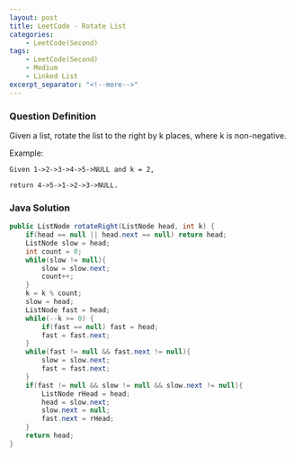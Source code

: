 ```yaml
---
layout: post
title: LeetCode - Rotate List
categories:
    - LeetCode(Second)
tags:
    - LeetCode(Second)
    - Medium
    - Linked List
excerpt_separator: "<!--more-->"
---
```


### Question Definition
Given a list, rotate the list to the right by k places, where k is non-negative.
<!--more-->

Example:
```
Given 1->2->3->4->5->NULL and k = 2,

return 4->5->1->2->3->NULL.
```
### Java Solution
```java
public ListNode rotateRight(ListNode head, int k) {
    if(head == null || head.next == null) return head;
    ListNode slow = head;
    int count = 0;
    while(slow != null){
        slow = slow.next;
        count++;
    }
    k = k % count;
    slow = head;
    ListNode fast = head;
    while(--k >= 0) {
        if(fast == null) fast = head;
        fast = fast.next;
    }
    while(fast != null && fast.next != null){
        slow = slow.next;
        fast = fast.next;
    }
    if(fast != null && slow != null && slow.next != null){
        ListNode rHead = head;
        head = slow.next;
        slow.next = null;
        fast.next = rHead;
    }
    return head;
}
```
